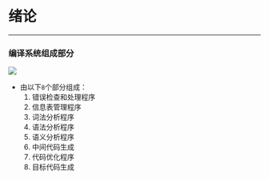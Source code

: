 # 绪论
---

### 编译系统组成部分

![](../../../../assets/Pasted%20image%2020240910174448.png)

- 由以下`8`个部分组成：
	1. 错误检查和处理程序
	2. 信息表管理程序
	3. 词法分析程序
	4. 语法分析程序
	5. 语义分析程序
	6. 中间代码生成
	7. 代码优化程序
	8. 目标代码生成
